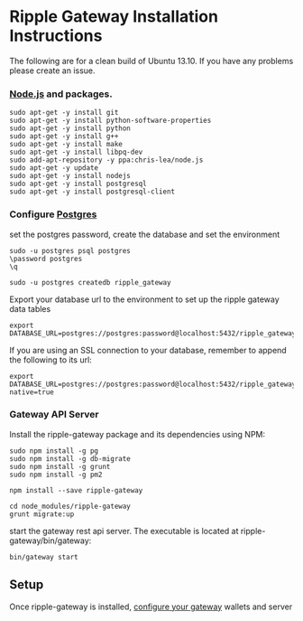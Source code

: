 # Ripple Gateway Installation Instructions

The following are for a clean build of Ubuntu 13.10. If you have any problems please create an issue.

### [Node.js](http://stackoverflow.com/questions/16302436/install-nodejs-on-ubuntu-12-10) and packages.

    sudo apt-get -y install git
    sudo apt-get -y install python-software-properties
    sudo apt-get -y install python
    sudo apt-get -y install g++
    sudo apt-get -y install make
    sudo apt-get -y install libpq-dev
    sudo add-apt-repository -y ppa:chris-lea/node.js
    sudo apt-get -y update
    sudo apt-get -y install nodejs
    sudo apt-get -y install postgresql
    sudo apt-get -y install postgresql-client

### Configure [Postgres](https://help.ubuntu.com/community/PostgreSQL)

set the postgres password, create the database and set the environment

    sudo -u postgres psql postgres
    \password postgres
    \q

    sudo -u postgres createdb ripple_gateway

Export your database url to the environment to set up the ripple gateway data tables

    export DATABASE_URL=postgres://postgres:password@localhost:5432/ripple_gateway

If you are using an SSL connection to your database, remember to append the following to its url:

    export DATABASE_URL=postgres://postgres:password@localhost:5432/ripple_gateway?native=true

### Gateway API Server

Install the ripple-gateway package and its dependencies using NPM:

    sudo npm install -g pg
    sudo npm install -g db-migrate
    sudo npm install -g grunt
    sudo npm install -g pm2

    npm install --save ripple-gateway

    cd node_modules/ripple-gateway
    grunt migrate:up
    
start the gateway rest api server. The executable is located at ripple-gateway/bin/gateway:

    bin/gateway start

## Setup

Once ripple-gateway is installed, [configure your gateway](./setup.md) wallets and server

